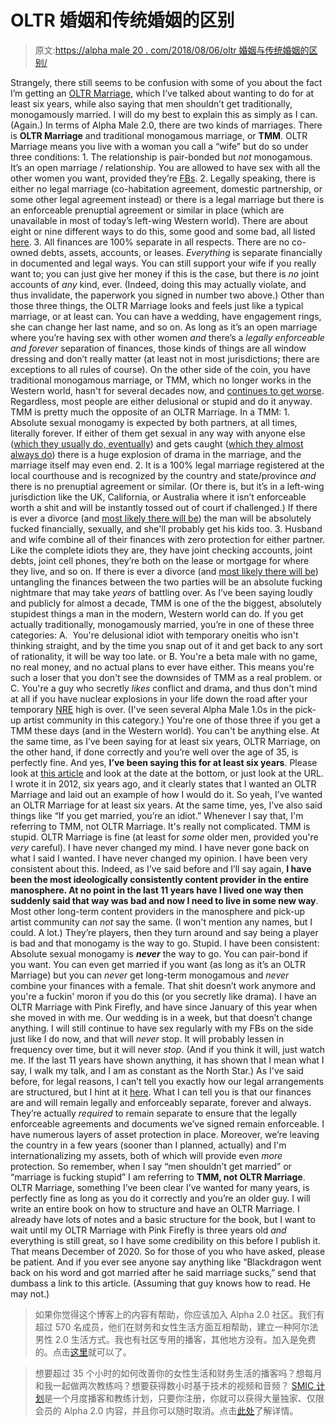 # OLTR 婚姻和传统婚姻的区别

> 原文:[https://alpha male 20 . com/2018/08/06/oltr 婚姻与传统婚姻的区别/](https://alphamale20.com/2018/08/06/the-difference-between-oltr-marriage-and-traditional-marriage/)

Strangely, there still seems to be confusion with some of you about the fact I’m getting an [OLTR Marriage,](https://blackdragonblog.com/glossary/#OLTR_marriage) which I’ve talked about wanting to do for at least six years, while also saying that men shouldn’t get traditionally, monogamously married. I will do my best to explain this as simply as I can. (Again.) In terms of Alpha Male 2.0, there are two kinds of marriages. There is **OLTR Marriage** and traditional monogamous marriage, or **TMM**.
OLTR Marriage means you live with a woman you call a “wife” but do so under three conditions:
1\. The relationship is pair-bonded but *not* monogamous. It’s an open marriage / relationship. You are allowed to have sex with all the other women you want, provided they’re [FBs](https://blackdragonblog.com/glossary/#FB).
2\. Legally speaking, there is either no legal marriage (co-habitation agreement, domestic partnership, or some other legal agreement instead) or there is a legal marriage but there is an enforceable prenuptial agreement or similar in place (which are unavailable in most of today’s left-wing Western world). There are about eight or nine different ways to do this, some good and some bad, all listed [here](https://blackdragonblog.com/2017/03/20/9-different-marriage-legal-structures/).
3\. All finances are 100% separate in all respects. There are no co-owned debts, assets, accounts, or leases. *Everything* is separate financially in documented and legal ways. You can still support your wife if you really want to; you can just give her money if this is the case, but there is *no* joint accounts of *any* kind, ever. (Indeed, doing this may actually violate, and thus invalidate, the paperwork you signed in number two above.)
Other than those three things, the OLTR Marriage looks and feels just like a typical marriage, or at least can. You can have a wedding, have engagement rings, she can change her last name, and so on. As long as it’s an open marriage where you’re having sex with other women *and* there’s a *legally enforceable and forever* separation of finances, those kinds of things are all window dressing and don’t really matter (at least not in most jurisdictions; there are exceptions to all rules of course).
On the other side of the coin, you have traditional monogamous marriage, or TMM, which no longer works in the Western world, hasn't for several decades now, and [continues to get worse](https://blackdragonblog.com/2014/07/13/divorce-statistics/). Regardless, most people are either delusional or stupid and do it anyway. TMM is pretty much the opposite of an OLTR Marriage. In a TMM:
1\. Absolute sexual monogamy is expected by both partners, at all times, literally forever. If either of them get sexual in any way with anyone else ([which they usually do, eventually](https://blackdragonblog.com/2016/08/15/often-people-cheat-real-stats/)) and gets caught ([which they almost always do](https://blackdragonblog.com/2016/03/07/when-men-cheat-they-usually-want-to-get-caught/)) there is a huge explosion of drama in the marriage, and the marriage itself may even end.
2\. It is a 100% legal marriage registered at the local courthouse and is recognized by the country and state/province *and* there is no prenuptial agreement or similar. (Or there is, but it’s in a left-wing jurisdiction like the UK, California, or Australia where it isn’t enforceable worth a shit and will be instantly tossed out of court if challenged.) If there is ever a divorce (and [most likely there will be](https://blackdragonblog.com/2014/07/13/divorce-statistics/)) the man will be absolutely fucked financially, sexually, and she'll probably get his kids too.
3\. Husband and wife combine all of their finances with zero protection for either partner. Like the complete idiots they are, they have joint checking accounts, joint debts, joint cell phones, they’re both on the lease or mortgage for where they live, and so on. If there is ever a divorce (and [most likely there will be](https://blackdragonblog.com/2014/07/13/divorce-statistics/)) untangling the finances between the two parties will be an absolute fucking nightmare that may take *years* of battling over.
As I’ve been saying loudly and publicly for almost a decade, TMM is one of the the biggest, absolutely stupidest things a man in the modern, Western world can do. If you get actually traditionally, monogamously married, you’re in one of these three categories:
A.  You're delusional idiot with temporary oneitis who isn't thinking straight, and by the time you snap out of it and get back to any sort of rationality, it will be way too late.
or
B. You're a beta male with no game, no real money, and no actual plans to ever have either. This means you're such a loser that you don't see the downsides of TMM as a real problem.
or
C. You're a guy who secretly *likes* conflict and drama, and thus don't mind at all if you have nuclear explosions in your life down the road after your temporary [NRE](https://blackdragonblog.com/glossary/#NRE) high is over. (I've seen several Alpha Male 1.0s in the pick-up artist community in this category.)
You're one of those three if you get a TMM these days (and in the Western world). You can't be anything else.
At the same time, as I’ve been saying for at least six years, OLTR Marriage, on the other hand, if done correctly and you’re well over the age of 35, is perfectly fine. And yes, **I’ve been saying this for at least six years**. Please look at [this article](https://blackdragonblog.com/2012/09/09/but-how-would-an-open-marriage-oltr-actually-work/) and look at the date at the bottom, or just look at the URL. I wrote it in 2012, six years ago, and it clearly states that I wanted an OLTR Marriage and laid out an example of how I would do it.
So yeah, I’ve wanted an OLTR Marriage for at least six years. At the same time, yes, I’ve also said things like “If you get married, you’re an idiot.” Whenever I say that, I'm referring to TMM, not OLTR Marriage. It's really not complicated.
TMM is stupid. OLTR Marriage is fine (at least for *some* older men, provided you're *very* careful).
I have never changed my mind.
I have never gone back on what I said I wanted.
I have never changed my opinion.
I have been very consistent about this.
Indeed, as I’ve said before and I’ll say again, **I have been the most ideologically consistently content provider in the entire manosphere. At no point in the last 11 years have I lived one way then suddenly said that way was bad and now I need to live in some new way**. Most other long-term content providers in the manosphere and pick-up artist community can *not* say the same. (I won't mention any names, but I could. A lot.) They’re players, then they turn around and say being a player is bad and that monogamy is the way to go.
Stupid.
I have been consistent: Absolute sexual monogamy is ***never*** the way to go. You can pair-bond if you want. You can even get married if you want (as long as it’s an OLTR Marriage) but you can *never* get long-term monogamous and *never* combine your finances with a female. That shit doesn’t work anymore and you're a fuckin' moron if you do this (or you secretly like drama).
I have an OLTR Marriage with Pink Firefly, and have since January of this year when she moved in with me. Our wedding is in a week, but that doesn’t change anything. I will still continue to have sex regularly with my FBs on the side just like I do now, and that will *never* stop. It will probably lessen in frequency over time, but it will never *stop*. (And if you think it will, just watch me. If the last 11 years have shown anything, it has shown that I mean what I say, I walk my talk, and I am as constant as the North Star.)
As I've said before, for legal reasons, I can’t tell you exactly how our legal arrangements are structured, but I hint at it [here](https://blackdragonblog.com/2017/03/20/9-different-marriage-legal-structures/). What I can tell you is that our finances are and will remain legally and enforceably separate, forever and always. They’re actually *required* to remain separate to ensure that the legally enforceable agreements and documents we’ve signed remain enforceable. I have numerous layers of asset protection in place. Moreover, we’re leaving the country in a few years (sooner than I planned, actually) and I'm internationalizing my assets, both of which will provide even *more* protection.
So remember, when I say “men shouldn’t get married” or “marriage is fucking stupid” I am referring to **TMM, not OLTR Marriage**. OLTR Marriage, something I’ve been clear I’ve wanted for many years, is perfectly fine as long as you do it correctly and you’re an older guy.
I will write an entire book on how to structure and have an OLTR Marriage. I already have lots of notes and a basic structure for the book, but I want to wait until my OLTR Marriage with Pink Firefly is three years old *and* everything is still great, so I have some credibility on this before I publish it. That means December of 2020\. So for those of you who have asked, please be patient.
And if you ever see anyone say anything like “Blackdragon went back on his word and got married after he said marriage sucks,” send that dumbass a link to this article. (Assuming that guy knows how to read. He may not.)

> 如果你觉得这个博客上的内容有帮助，你应该加入 Alpha 2.0 社区。我们有超过 570 名成员，他们在财务和女性生活方面互相帮助，建立一种阿尔法男性 2.0 生活方式。我也有社区专用的播客，其他地方没有。加入是免费的。点击[这里](http://www.alpha20community.com)就可以了。

> 想要超过 35 个小时的如何改善你的女性生活和财务生活的播客吗？想每月和我一起做两次教练吗？想要获得数小时基于技术的视频和音频？ [SMIC 计划](https://alphamale20.kartra.com/page/vIL17)是一个月度播客和教练计划，只要你注册，你就可以获得大量独家、仅限会员的 Alpha 2.0 内容，并且你可以随时取消。点击[此处](https://alphamale20.kartra.com/page/vIL17)了解详情。